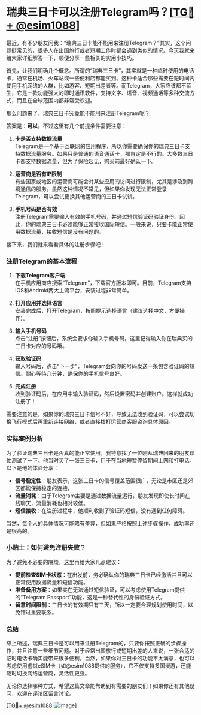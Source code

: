 # 瑞典三日卡可以注册Telegram吗？[[TG💪+ @esim1088](https://t.me/s/esim1088)]

最近，有不少朋友问我：“瑞典三日卡能不能用来注册Telegram？”其实，这个问题挺常见的，很多人在出国旅行或者短期工作时都会遇到类似的情况。今天我就来给大家详细解答一下，顺便分享一些相关的实用小技巧。

首先，让我们明确几个概念。所谓的“瑞典三日卡”，其实就是一种临时使用的电话卡，通常在机场、火车站或一些便利店都能买到。这种卡适合那些需要在短时间内使用手机网络的人群，比如游客、短期出差者等。而Telegram，大家应该都不陌生，它是一款功能强大的即时通讯软件，支持文字、语音、视频通话等多种交流方式，而且在全球范围内都非常受欢迎。

那么问题来了，瑞典三日卡究竟能不能用来注册Telegram呢？

答案是：**可以**。不过这里有几个前提条件需要注意：

1. **卡是否支持数据流量**  
   Telegram是一个基于互联网的应用程序，所以你需要确保你的瑞典三日卡支持数据流量服务。如果只是普通的语音通话卡，那肯定是不行的。大多数三日卡都支持数据流量，但为了保险起见，购买前最好确认一下。

2. **运营商是否有IP限制**  
   有些国家或地区的运营商可能会对某些应用的访问进行限制，尤其是涉及到跨境通信的服务。虽然这种情况不常见，但如果你发现无法正常登录Telegram，可以尝试更换其他运营商的三日卡试试。

3. **手机号码是否有效**  
   注册Telegram需要输入有效的手机号码，并通过短信验证码验证身份。因此，你的瑞典三日卡必须能够正常接收国际短信。一般来说，只要卡能正常使用数据流量，接收短信是没有问题的。

接下来，我们就来看看具体的注册步骤吧！

### 注册Telegram的基本流程

1. **下载Telegram客户端**  
   在手机应用商店搜索“Telegram”，下载官方版本即可。目前，Telegram支持iOS和Android两大主流平台，安装过程非常简单。

2. **打开应用并选择语言**  
   安装完成后，打开Telegram，按照提示选择语言（建议选择中文，方便操作）。

3. **输入手机号码**  
   点击“注册”按钮后，系统会要求你输入手机号码。这里记得输入你在瑞典买的三日卡对应的号码哦。

4. **获取验证码**  
   输入号码后，点击“下一步”，Telegram会向你的号码发送一条包含验证码的短信。耐心等待几分钟，确保你的手机信号良好。

5. **完成注册**  
   收到验证码后，在应用中输入验证码，然后设置密码并创建账户。这样就成功注册了！

需要注意的是，如果你的瑞典三日卡信号不好，导致无法收到验证码，可以尝试切换飞行模式后再重新连接网络，或者直接拨打运营商客服咨询具体原因。

### 实际案例分析

为了验证瑞典三日卡是否真的能正常使用，我特意找了一位刚从瑞典回来的朋友帮忙测试了一下。他当时买了一张三日卡，用于在当地短暂停留期间上网和打电话。以下是他的体验分享：

- **信号稳定性**：朋友表示，这张三日卡的信号覆盖范围很广，无论是市区还是郊区都能保持稳定的连接。
- **流量消耗**：由于Telegram主要是通过数据流量运行，朋友发现即使长时间在线聊天，流量消耗也相对较低。
- **短信接收**：在注册过程中，他顺利收到了验证码短信，没有遇到任何障碍。

当然，每个人的具体情况可能略有差异，但如果严格按照上述步骤操作，成功率还是很高的。

### 小贴士：如何避免注册失败？

为了避免不必要的麻烦，这里再给大家几点建议：

- **提前检查SIM卡状态**：在出发前，务必确认你的瑞典三日卡已经激活并且可以正常使用数据流量和短信功能。
- **准备备用方案**：如果实在无法通过短信验证，可以考虑使用Telegram提供的“Telegram Passport”功能，这是一种替代性的身份验证方式。
- **留意时间限制**：三日卡的有效期只有三天，所以一定要合理规划使用时间，以免错过重要联系。

### 总结

综上所述，瑞典三日卡是可以用来注册Telegram的，只要你按照正确的步骤操作，并且注意一些细节问题。对于经常出国旅行或短期出差的人来说，一张合适的临时电话卡确实能带来很多便利。当然，如果你对三日卡的功能不太满意，也可以考虑使用虚拟eSIM卡（如@esim1088提供的服务），它不仅支持多国漫游，还能随时切换网络运营商，灵活性更强。

无论你选择哪种方式，希望这篇文章能帮助到有需要的朋友们！如果你还有其他疑问，欢迎在评论区留言讨论。

[[TG💪+ @esim1088](https://t.me/s/esim1088) ![Image](https://i.postimg.cc/4NQfJmqS/Snipaste-2025-05-13-00-14-12.png)]